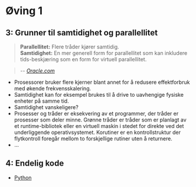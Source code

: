 # Øving 1

## 3: Grunner til samtidighet og parallellitet
> **Parallellitet:** Flere tråder kjører samtidig.  
> **Samtidighet:** En mer generell form for parallellitet som kan inkludere tids-beskjæring som en form for virtuell parallellitet.

> *-- [Oracle.com](http://docs.oracle.com/cd/E19455-01/806-5257/6je9h032b/index.html)*

* Prosessorer bruker flere kjerner blant annet for å redusere effektforbruk med økende frekvensskalering.
* Samtidighet kan for eksempel brukes til å drive to uavhengige fysiske enheter på samme tid.
* Samtidighet vanskeligere?
* Prosesser og tråder er eksekvering av et programmer, der tråder er prosesser som deler minne. Grønne tråder er tråder som er planlagt av et runtime-bibliotek eller en virtuell maskin i stedet for direkte ved det underliggende operativsystemet. Korutiner er en kontrollstruktur der flytkontroll foregår mellom to forskjellige rutiner uten å returnere.
* ...

## 4: Endelig kode
* [Python](ex01.py)
